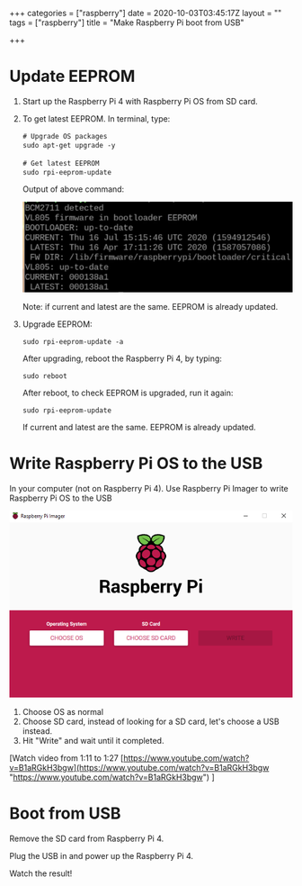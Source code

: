 +++
categories = ["raspberry"]
date = 2020-10-03T03:45:17Z
layout = ""
tags = ["raspberry"]
title = "Make Raspberry Pi boot from USB"

+++
# Update EEPROM

1. Start up the Raspberry Pi 4 with Raspberry Pi OS from SD card.
2. To get latest EEPROM. In terminal, type:

       # Upgrade OS packages
       sudo apt-get upgrade -y
       
       # Get latest EEPROM
       sudo rpi-eeprom-update

   Output of above command:

   ![](/static/uploads/screen-shot-2020-10-03-at-10-49-20.png)

   Note: if current and latest are the same. EEPROM is already updated.
3. Upgrade EEPROM:

       sudo rpi-eeprom-update -a

   After upgrading, reboot the Raspberry Pi 4, by typing:

       sudo reboot

   After reboot, to check EEPROM is upgraded, run it again:

       sudo rpi-eeprom-update

   If current and latest are the same. EEPROM is already updated.

# Write Raspberry Pi OS to the USB

In your computer (not on Raspberry Pi 4). Use Raspberry Pi Imager to write Raspberry Pi OS to the USB

![](/static/uploads/120754926_1686969261450541_2314459776392102187_n.png)

1. Choose OS as normal
2. Choose SD card, instead of looking for a SD card, let's choose a USB instead.
3. Hit "Write" and wait until it completed.

\[Watch video from 1:11 to 1:27 [https://www.youtube.com/watch?v=B1aRGkH3bgw](https://www.youtube.com/watch?v=B1aRGkH3bgw "https://www.youtube.com/watch?v=B1aRGkH3bgw") \]

# Boot from USB

Remove the SD card from Raspberry Pi 4.

Plug the USB in and power up the Raspberry Pi 4.

Watch the result!